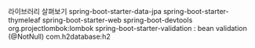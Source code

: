 라이브러리 살펴보기
spring-boot-starter-data-jpa
spring-boot-starter-thymeleaf
spring-boot-starter-web
spring-boot-devtools
org.projectlombok:lombok
spring-boot-starter-validation : bean validation (@NotNull)
com.h2database:h2